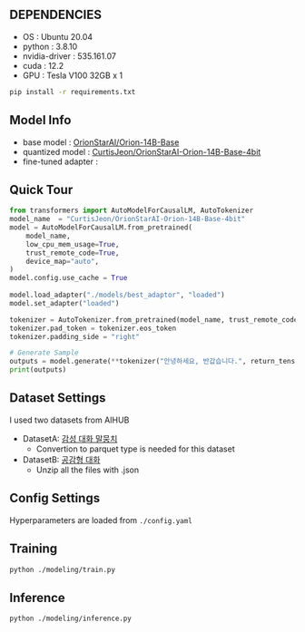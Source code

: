 ## DEPENDENCIES
- OS : Ubuntu 20.04
- python : 3.8.10
- nvidia-driver : 535.161.07
- cuda : 12.2
- GPU : Tesla V100 32GB x 1

```bash
pip install -r requirements.txt
```
<!-- 
## Install Docker
- https://docs.docker.com/engine/install/ubuntu/ -->



## Model Info
- base model : [OrionStarAI/Orion-14B-Base](https://huggingface.co/OrionStarAI/Orion-14B-Base)
- quantized model : [CurtisJeon/OrionStarAI-Orion-14B-Base-4bit](https://huggingface.co/CurtisJeon/OrionStarAI-Orion-14B-Base-4bit)
- fine-tuned adapter : []()

## Quick Tour
```python
from transformers import AutoModelForCausalLM, AutoTokenizer
model_name  = "CurtisJeon/OrionStarAI-Orion-14B-Base-4bit"
model = AutoModelForCausalLM.from_pretrained(
    model_name,
    low_cpu_mem_usage=True,
    trust_remote_code=True,
    device_map="auto",
)
model.config.use_cache = True
    
model.load_adapter("./models/best_adaptor", "loaded")
model.set_adapter("loaded")

tokenizer = AutoTokenizer.from_pretrained(model_name, trust_remote_code=True)
tokenizer.pad_token = tokenizer.eos_token
tokenizer.padding_side = "right"

# Generate Sample
outputs = model.generate(**tokenizer("안녕하세요, 반갑습니다.", return_tensors="pt"))
print(outputs)
```


## Dataset Settings
I used two datasets from AIHUB
- DatasetA: [감성 대화 말뭉치](https://www.aihub.or.kr/aihubdata/data/view.do?currMenu=115&topMenu=100&dataSetSn=86)
  - Convertion to parquet type is needed for this dataset
- DatasetB: [공감형 대화](https://www.aihub.or.kr/aihubdata/data/view.do?currMenu=115&topMenu=100&dataSetSn=71305)
  - Unzip all the files with .json

## Config Settings
Hyperparameters are loaded from `./config.yaml`

## Training
```bash
python ./modeling/train.py
```

## Inference
```
python ./modeling/inference.py
```